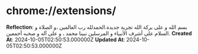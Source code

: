 # chrome://extensions/

**Reflection**: بسم الله و على بركة الله تجربة جديدة.الحمدلله رب العالمين ،و الصلاة و السلام على أشرف الأنبياء و المرسلين نبينا محمد ، و على آله و صحبه أجمعين.
**Created At**: 2024-10-05T02:50:53.000000Z
**Updated At**: 2024-10-05T02:50:53.000000Z
